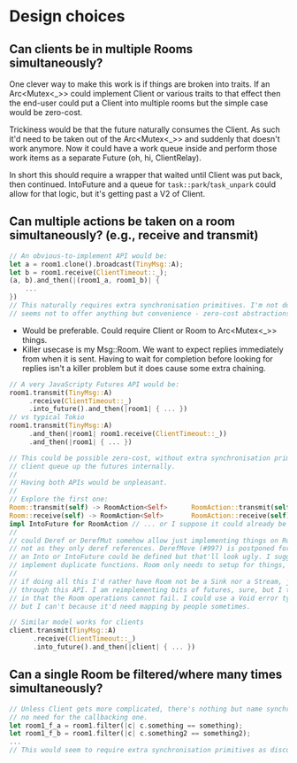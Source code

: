 # Design choices

## Can clients be in multiple Rooms simultaneously?

One clever way to make this work is if things are broken into traits. If an Arc<Mutex<_>>
could implement Client or various traits to that effect then the end-user could put a Client
into multiple rooms but the simple case would be zero-cost.

Trickiness would be that the future naturally consumes the Client. As such it'd need to be
taken out of the Arc<Mutex<_>> and suddenly that doesn't work anymore. Now it could have a
work queue inside and perform those work items as a separate Future (oh, hi, ClientRelay).

In short this should require a wrapper that waited until Client was put back, then continued.
IntoFuture and a queue for `task::park`/`task_unpark` could allow for that logic, but it's
getting past a V2 of Client.

## Can multiple actions be taken on a room simultaneously? (e.g., receive and transmit)

``` rust
// An obvious-to-implement API would be:
let a = room1.clone().broadcast(TinyMsg::A);
let b = room1.receive(ClientTimeout::_);
(a, b).and_then(|(room1_a, room1_b)| {
    ...
})
// This naturally requires extra synchronisation primitives. I'm not doing this when it
// seems not to offer anything but convenience - zero-cost abstractions!
```

- Would be preferable. Could require Client or Room to Arc<Mutex<_>> things.
- Killer usecase is my Msg::Room. We want to expect replies immediately from when it is sent.
  Having to wait for completion before looking for replies isn't a killer problem but it does
  cause some extra chaining.

``` rust
// A very JavaScripty Futures API would be:
room1.transmit(TinyMsg::A)
     .receive(ClientTimeout::_)
     .into_future().and_then(|room1| { ... })
// vs typical Tokio
room1.transmit(TinyMsg::A)
     .and_then(|room1| room1.receive(ClientTimeout::_))
     .and_then(|room1| { ... })

// This could be possible zero-cost, without extra synchronisation primitives, by having the
// client queue up the futures internally.
//
// Having both APIs would be unpleasant.
//
// Explore the first one:
Room::transmit(self) -> RoomAction<Self>      RoomAction::transmit(self) -> RoomAction<Self>
Room::receive(self) -> RoomAction<Self>       RoomAction::receive(self) -> RoomAction<Self>
impl IntoFuture for RoomAction // ... or I suppose it could already be a Future
//
// could Deref or DerefMut somehow allow just implementing things on RoomAction? sadly seems
// not as they only deref references. DerefMove (#997) is postponed for the time being.
// an Into or IntoFuture could be defined but that'll look ugly. I suggest that I really do
// implement duplicate functions. Room only needs to setup for things, after all.
//
// if doing all this I'd rather have Room not be a Sink nor a Stream, just to direct people
// through this API. I am reimplementing bits of futures, sure, but I think there's value-add
// in that the Room operations cannot fail. I could use a Void error type to make that clear -
// but I can't because it'd need mapping by people sometimes.
```

``` rust
// Similar model works for clients
client.transmit(TinyMsg::A)
      .receive(ClientTimeout::_)
      .into_future().and_then(|client| { ... })
```

## Can a single Room be filtered/where many times simultaneously?

``` rust
// Unless Client gets more complicated, there's nothing but name synchronous to filter on. So
// no need for the callbacking one.
let room1_f_a = room1.filter(|c| c.something == something);
let room1_f_b = room1.filter(|c| c.something2 == something2);
...
// This would seem to require extra synchronisation primitives as discussed elsewhere.
```
